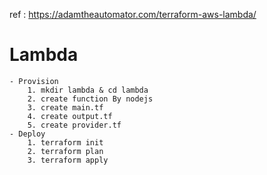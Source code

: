 ref : https://adamtheautomator.com/terraform-aws-lambda/

# Lambda
    - Provision
        1. mkdir lambda & cd lambda
        2. create function By nodejs
        3. create main.tf
        4. create output.tf
        5. create provider.tf
    - Deploy
        1. terraform init
        2. terraform plan
        3. terraform apply